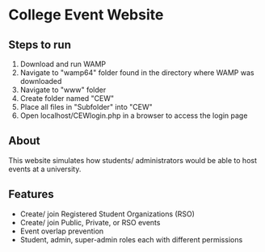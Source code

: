 # College Event Website
 
## Steps to run
1. Download and run WAMP 
2. Navigate to "wamp64" folder found in the directory where WAMP was downloaded
3. Navigate to "www" folder 
4. Create folder named "CEW"
5. Place all files in "Subfolder" into "CEW"
6. Open localhost/CEWlogin.php in a browser to access the login page

## About
This website simulates how students/ administrators would be able to host events at a university.

## Features
- Create/ join Registered Student Organizations (RSO)
- Create/ join Public, Private, or RSO events
- Event overlap prevention
- Student, admin, super-admin roles each with different permissions
